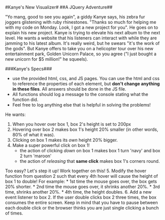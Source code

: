 #Kanye's New Visualizer#
##A JQuery Adventure##

"Yo mang, good to see you again", a giddy Kanye says, his zebra fur joggers glistening with ruby rhinestones.  "Thanks so much for helping me with my code on Monday.  Look, I got a new project for you".  He goes on to explain his new project.  Kanye is trying to elevate his next album to the next level.  He wants a website that his listeners can interact with while they are jamming to his latest album.  It's really weird, but he swears "it's the work of the gods".  But Kanye offers to take you on a helicopter tour over his new entertainment park, Golden Unicorn Palace, so you agree ("I just bought a new unicorn for $5 million!" he squeels).  

###Kanye's Specs###

* use the provided html, css, and JS pages.  You can use the html and css to reference the properties of each element, but __don't change anything in these files__.  All answers should be done in the JS file.
* All functions should log a message to the console stating what the function did.
* Feel free to log anything else that is helpful in solving the problems!

He wants:
1.  When you hover over box 1, box 2's height is set to 200px
2.  Hovering over box 2 makes box 1's height 20% smaller (in other words, 80% of what it was).
3.  Clicking on box 1 makes its _own_ height 20% bigger.
4.  Make a super powerful click on box 1!
    * the action of clicking _down_ on box 1 makes box 1 turn 'navy' and box 2 turn 'maroon'
    * the action of _releasing_ that __same click__ makes box 1's corners round.
     
    
Too easy?  Let's step it up!  Work together on this!
5. Modify the hover function from question 2 such that every 4th hover will cause the height of box 1 to double! For example:
    * 1st time the mouse goes over, the box gets 20% shorter.
    * 2nd time the mouse goes over, it shrinks another 20%.
    * 3rd time, shrinks another 20%.
    * 4th time, the height doubles.
6. Add a new event listener to box 2.  If the user double clicks box 2 three times, the box consumes the entire screen.  Keep in mind that you have to pause between each double click or the browser thinks you are just single clicking a bunch of times.
